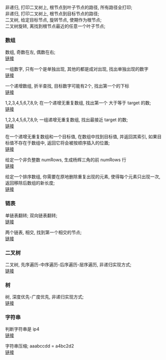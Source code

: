 非递归, 打印二叉树上, 根节点到叶子节点的路径, 所有路径全打印;  
非递归, 打印二叉树上, 根节点到目标节点的路径;  
二叉树, 给定目标节点, 旋转节点, 使期作为根节点;  
二叉树旋转, 离找到根节点最近的任意一个叶子节点;  

### 数组  
数组, 奇数在左, 偶数在右;  
[链接](a004.md)  

一组数字, 只有一个是单独出现, 其他的都是成对出现, 找出单独出现的数字  
[链接](a009.md)  

一个递增数组, 折半查找, 目标数字可能有2个, 找出第一个的下标  
[链接](a006.md)  

1,2,3,4,5,6,7,8,9;  在一个递增无重复数组, 找出第一个 大于等于 target 的数;  
[链接](a007.md)  

1,2,3,4,5,6,7,8,9;  一组递增无重复数组, 找出最接近 target 的数;  
[链接](a010.md)  

在一个递增无重复数组和一个目标值, 在数组中找到目标值, 并返回其索引, 如果目标值不存在于数组中, 返回它将会被按顺序插入的位置;  
[链接](a011.md)  

给定一个非负整数 numRows, 生成杨辉三角的前 numRows 行  
[链接](a012.md)  

给定一个排序数组, 你需要在原地删除重复出现的元素, 使得每个元素只出现一次, 返回移除后数组的新长度;  
[链接](a014.md)  

### 链表  
单链表翻转;  双向链表翻转;  
[链接](a008.md)  

两个链表, 相交, 找到第一个相交的节点;  
[链接](a013.md)  

### 二叉树  
二叉树, 先序遍历-中序遍历-后序遍历-层序遍历, 非递归实现方式;  
[链接](a001.md)  

### 树  
树, 深度优先-广度优先, 非递归实现方式;  
[链接](a002.md)  

###  字符串  
判断字符串是 ip4  
[链接](a003.md)  

字符串压缩;  aaabccdd = a4bc2d2  
[链接](a005.md)  



